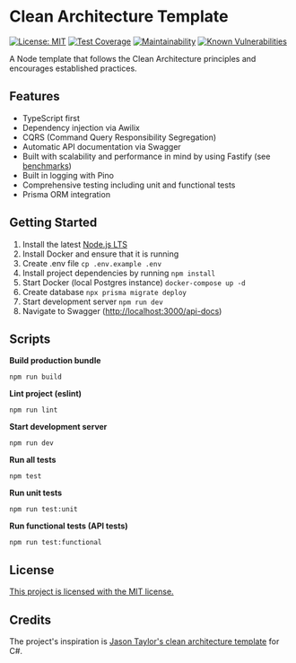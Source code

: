 # Clean Architecture Template

[![License: MIT](https://img.shields.io/badge/License-MIT-green.svg)](https://github.com/JamieLivingstone/node-clean-architecture/blob/main/LICENSE)
[![Test Coverage](https://api.codeclimate.com/v1/badges/f2520d575fe754ae7032/test_coverage)](https://codeclimate.com/github/JamieLivingstone/node-clean-architecture/test_coverage)
[![Maintainability](https://api.codeclimate.com/v1/badges/f2520d575fe754ae7032/maintainability)](https://codeclimate.com/github/JamieLivingstone/node-clean-architecture/maintainability)
[![Known Vulnerabilities](https://snyk.io/test/github/JamieLivingstone/node-clean-architecture/badge.svg)](https://snyk.io/test/github/JamieLivingstone/node-clean-architecture)

A Node template that follows the Clean Architecture principles and encourages established practices.

## Features

- TypeScript first
- Dependency injection via Awilix
- CQRS (Command Query Responsibility Segregation)
- Automatic API documentation via Swagger
- Built with scalability and performance in mind by using Fastify (see [benchmarks](https://www.fastify.io/benchmarks))
- Built in logging with Pino
- Comprehensive testing including unit and functional tests
- Prisma ORM integration

## Getting Started

1. Install the latest [Node.js LTS](https://nodejs.org/en/)
2. Install Docker and ensure that it is running
3. Create .env file `cp .env.example .env`
4. Install project dependencies by running `npm install`
5. Start Docker (local Postgres instance) `docker-compose up -d`
6. Create database `npx prisma migrate deploy`
7. Start development server `npm run dev`
8. Navigate to Swagger ([http://localhost:3000/api-docs](http://localhost:3000/api-docs))

## Scripts

**Build production bundle**

```
npm run build
```

**Lint project (eslint)**

```
npm run lint
```

**Start development server**

```
npm run dev
```

**Run all tests**

```
npm test
```

**Run unit tests**

```
npm run test:unit
```

**Run functional tests (API tests)**

```
npm run test:functional
```

## License

[This project is licensed with the MIT license.](https://github.com/JamieLivingstone/node-clean-architecture/blob/main/LICENSE)

## Credits

The project's inspiration is [Jason Taylor's clean architecture template](https://github.com/jasontaylordev/CleanArchitecture) for C#.

